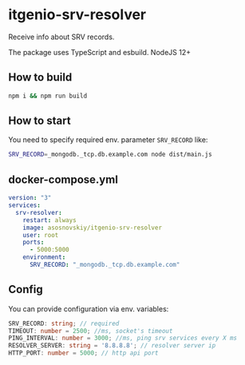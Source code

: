 # itgenio-srv-resolver

Receive info about SRV records.

The package uses TypeScript and esbuild. NodeJS 12+

## How to build

```bash
npm i && npm run build
```

## How to start

You need to specify required env. parameter `SRV_RECORD` like:

```bash
SRV_RECORD=_mongodb._tcp.db.example.com node dist/main.js
```

## docker-compose.yml

```yml
version: "3"
services:
  srv-resolver:
    restart: always
    image: asosnovskiy/itgenio-srv-resolver
    user: root
    ports:
      - 5000:5000
    environment:
      SRV_RECORD: "_mongodb._tcp.db.example.com"
```

## Config
You can provide configuration via env. variables:
```typescript
SRV_RECORD: string; // required
TIMEOUT: number = 2500; //ms, socket's timeout
PING_INTERVAL: number = 3000; //ms, ping srv services every X ms
RESOLVER_SERVER: string = '8.8.8.8'; // resolver server ip
HTTP_PORT: number = 5000; // http api port
```
